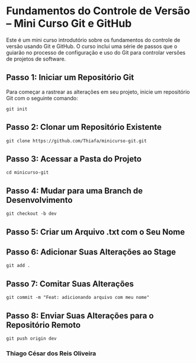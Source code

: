 # Fundamentos do Controle de Versão – Mini Curso Git e GitHub

Este é um mini curso introdutório sobre os fundamentos do controle de versão usando Git e GitHub. O curso inclui uma série de passos que o guiarão no processo de configuração e uso do Git para controlar versões de projetos de software.

## Passo 1: Iniciar um Repositório Git

Para começar a rastrear as alterações em seu projeto, inicie um repositório Git com o seguinte comando:

```shell
git init
```

## Passo 2: Clonar um Repositório Existente

```shell
git clone https://github.com/Thiafa/minicurso-git.git
```

## Passo 3: Acessar a Pasta do Projeto

```shell
cd minicurso-git
```

## Passo 4: Mudar para uma Branch de Desenvolvimento

```shell
git checkout -b dev
```

## Passo 5: Criar um Arquivo .txt com o Seu Nome

## Passo 6: Adicionar Suas Alterações ao Stage

```shell
git add .
```

## Passo 7: Comitar Suas Alterações

```shell
git commit -m "Feat: adicionando arquivo com meu nome"
```

## Passo 8: Enviar Suas Alterações para o Repositório Remoto

```shell
git push origin dev
```

### Thiago César dos Reis Oliveira
